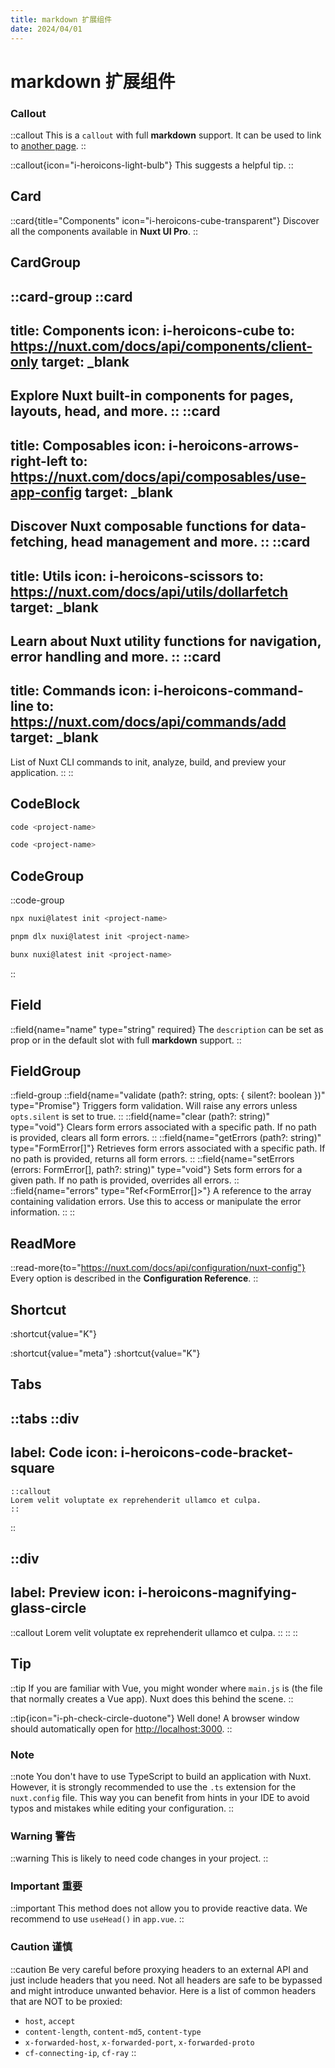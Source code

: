 ```yaml
---
title: markdown 扩展组件
date: 2024/04/01
---
```


# markdown 扩展组件

### Callout

::callout
This is a `callout` with full **markdown** support. It can be used to link to [another page](https://ui.nuxt.com/pro/prose/card).
::

::callout{icon="i-heroicons-light-bulb"}
This suggests a helpful tip.
::


## Card

::card{title="Components" icon="i-heroicons-cube-transparent"}
Discover all the components available in **Nuxt UI Pro**.
::


## CardGroup

::card-group
  ::card
  ---
  title: Components
  icon: i-heroicons-cube
  to: https://nuxt.com/docs/api/components/client-only
  target: _blank
  ---
  Explore Nuxt built-in components for pages, layouts, head, and more.
  ::
  ::card
  ---
  title: Composables
  icon: i-heroicons-arrows-right-left
  to: https://nuxt.com/docs/api/composables/use-app-config
  target: _blank
  ---
  Discover Nuxt composable functions for data-fetching, head management and more.
  ::
  ::card
  ---
  title: Utils
  icon: i-heroicons-scissors
  to: https://nuxt.com/docs/api/utils/dollarfetch
  target: _blank
  ---
  Learn about Nuxt utility functions for navigation, error handling and more.
  ::
  ::card
  ---
  title: Commands
  icon: i-heroicons-command-line
  to: https://nuxt.com/docs/api/commands/add
  target: _blank
  ---
  List of Nuxt CLI commands to init, analyze, build, and preview your application.
  ::
::


## CodeBlock

```bash [Terminal]
code <project-name>
```

```bash
code <project-name>
```

## CodeGroup

::code-group

```bash [npx]
npx nuxi@latest init <project-name>
```

```bash [pnpm]
pnpm dlx nuxi@latest init <project-name>
```

```bash [bun]
bunx nuxi@latest init <project-name>
```

::

## Field

::field{name="name" type="string" required}
The `description` can be set as prop or in the default slot with full **markdown** support.
::



## FieldGroup

::field-group
  ::field{name="validate (path?: string, opts: { silent?: boolean })" type="Promise<T>"}
  Triggers form validation. Will raise any errors unless `opts.silent` is set to true.
  ::
  ::field{name="clear (path?: string)" type="void"}
  Clears form errors associated with a specific path. If no path is provided, clears all form errors.
  ::
  ::field{name="getErrors (path?: string)" type="FormError[]"}
  Retrieves form errors associated with a specific path. If no path is provided, returns all form errors.
  ::
  ::field{name="setErrors (errors: FormError[], path?: string)" type="void"}
  Sets form errors for a given path. If no path is provided, overrides all errors.
  ::
  ::field{name="errors" type="Ref<FormError[]>"}
  A reference to the array containing validation errors. Use this to access or manipulate the error information.
  ::
::


## ReadMore

::read-more{to="https://nuxt.com/docs/api/configuration/nuxt-config"}
Every option is described in the **Configuration Reference**.
::

## Shortcut

:shortcut{value="K"}

:shortcut{value="meta"} :shortcut{value="K"}


## Tabs

::tabs
  ::div
  ---
  label: Code
  icon: i-heroicons-code-bracket-square
  ---

  ```mdc
  ::callout
  Lorem velit voluptate ex reprehenderit ullamco et culpa.
  ::
  ```
  ::

  ::div
  ---
  label: Preview
  icon: i-heroicons-magnifying-glass-circle
  ---

  ::callout
  Lorem velit voluptate ex reprehenderit ullamco et culpa.
  ::
  ::
::

## Tip

::tip
If you are familiar with Vue, you might wonder where `main.js` is (the file that normally creates a Vue app). Nuxt does this behind the scene.
::

::tip{icon="i-ph-check-circle-duotone"}
Well done! A browser window should automatically open for <http://localhost:3000>.
::

### Note

::note
You don't have to use TypeScript to build an application with Nuxt. However, it is strongly recommended to use the `.ts` extension for the `nuxt.config` file. This way you can benefit from hints in your IDE to avoid typos and mistakes while editing your configuration.
::

### Warning 警告

::warning
This is likely to need code changes in your project.
::

### Important 重要

::important
This method does not allow you to provide reactive data. We recommend to use `useHead()` in `app.vue`.
::

### Caution 谨慎

::caution
Be very careful before proxying headers to an external API and just include headers that you need. Not all headers are safe to be bypassed and might introduce unwanted behavior. Here is a list of common headers that are NOT to be proxied:

- `host`, `accept`
- `content-length`, `content-md5`, `content-type`
- `x-forwarded-host`, `x-forwarded-port`, `x-forwarded-proto`
- `cf-connecting-ip`, `cf-ray`
::